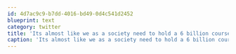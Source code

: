 ```yaml
---
id: 4d7ac9c9-b7dd-4016-bd49-0d4c541d2452
blueprint: text
category: twitter
title: 'Its almost like we as a society need to hold a 6 billion course on how to relate and interact with one another.'
caption: 'Its almost like we as a society need to hold a 6 billion course on how to relate and interact with one another.'
---
```

